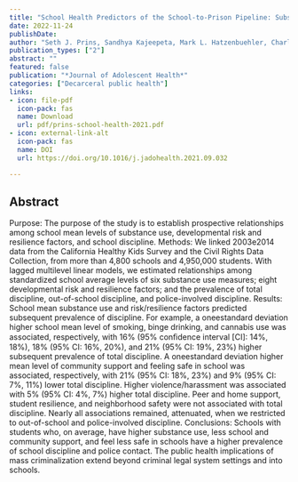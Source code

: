 ```yaml
---
title: "School Health Predictors of the School-to-Prison Pipeline: Substance Use and Developmental Risk and Resilience Factors"
date: 2022-11-24
publishDate: 
author: "Seth J. Prins, Sandhya Kajeepeta, Mark L. Hatzenbuehler, Charles C. Branas, Lisa R. Metsch, Stephen T. Russell"
publication_types: ["2"]
abstract: ""
featured: false
publication: "*Journal of Adolescent Health*"
categories: ["Decarceral public health"]
links:
- icon: file-pdf
  icon-pack: fas
  name: Download
  url: pdf/prins-school-health-2021.pdf
- icon: external-link-alt
  icon-pack: fas
  name: DOI
  url: https://doi.org/10.1016/j.jadohealth.2021.09.032

---
```


## Abstract

Purpose: The purpose of the study is to establish prospective relationships among school mean levels of substance use, developmental risk and resilience factors, and school discipline.
Methods: We linked 2003e2014 data from the California Healthy Kids Survey and the Civil Rights Data Collection, from more than 4,800 schools and 4,950,000 students. With lagged multilevel linear models, we estimated relationships among standardized school average levels of six substance use measures; eight developmental risk and resilience factors; and the prevalence of total discipline, out-of-school discipline, and police-involved discipline.
Results: School mean substance use and risk/resilience factors predicted subsequent prevalence of discipline. For example, a oneestandard deviation higher school mean level of smoking, binge drinking, and cannabis use was associated, respectively, with 16% (95% conﬁdence interval [CI]: 14%, 18%), 18% (95% CI: 16%, 20%), and 21% (95% CI: 19%, 23%) higher subsequent prevalence of total discipline. A oneestandard deviation higher mean level of community support and feeling safe in school was associated, respectively, with 21% (95% CI: 18%, 23%) and 9% (95% CI: 7%, 11%) lower total discipline. Higher violence/harassment was associated with 5% (95% CI: 4%, 7%) higher total discipline. Peer and home support, student resilience, and neighborhood safety were not associated with total discipline. Nearly all associations remained, attenuated, when we restricted to out-of-school and police-involved discipline.
Conclusions: Schools with students who, on average, have higher substance use, less school and community support, and feel less safe in schools have a higher prevalence of school discipline and police contact. The public health implications of mass criminalization extend beyond criminal legal system settings and into schools.